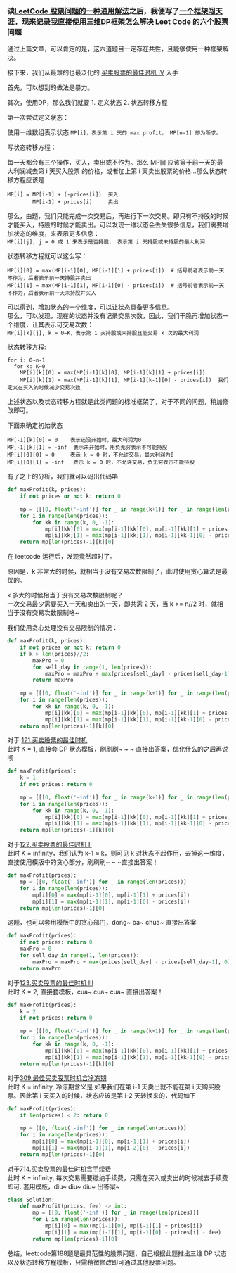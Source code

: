 
### 读[LeetCode 股票问题的一种通用解法](https://mp.weixin.qq.com/s?__biz=MzU0MDg5OTYyOQ==&mid=2247484032&idx=1&sn=cafed934bd5d8a733de3b3bc675e6a19&chksm=fb3362c2cc44ebd4c5eb7bc41baf540f55ee6f4d855bfcca7ebc4a5d2fea9a3b827bef5c18eb&scene=21#wechat_redirect)之后，我便写了[一个框架闯天涯](https://blog.csdn.net/zz_daisy/article/details/91358530)，现来记录我直接使用三维DP框架怎么解决 Leet Code 的六个股票问题

通过上篇文章，可以肯定的是，这六道题目一定存在共性，且能够使用一种框架解决。  
  
接下来，我们从最难的也最泛化的 [买卖股票的最佳时机 IV](https://leetcode-cn.com/problems/best-time-to-buy-and-sell-stock-iv/) 入手  
  
首先，可以想到的做法是暴力。  
  
其次，使用DP，那么我们就要 1. 定义状态  2. 状态转移方程  
  
第一次尝试定义状态：  
  
使用一维数组表示状态
`MP[i]，表示第 i 天的 max profit， MP[n-1] 即为所求。`  
  
写状态转移方程：  
  
每一天都会有三个操作，买入，卖出或不作为。那么 MP[i] 应该等于前一天的最大利润减去第 i 天买入股票 的价格，或者加上第 i 天卖出股票的价格...那么状态转移方程应该是  
```
MP[i] = MP[i-1] + (-prices[i])  买入
        MP[i-1] + prices[i]     卖出
```  
  
那么，由题，我们只能完成一次交易后，再进行下一次交易。即只有不持股的时候才能买入，持股的时候才能卖出。可以发现一维状态会丢失很多信息，我们需要增加状态的维度，来表示更多信息：  
`MP[i][j], j = 0 或 1 来表示是否持股， 表示第 i 天持股或未持股的最大利润`  
  
状态转移方程就可以这么写：  
```
MP[i][0] = max(MP[i-1][0], MP[i-1][1] + prices[i])  # 括号前者表示前一天不作为，后者表示前一天持股并卖出
MP[i][1] = max(MP[i-1][1], MP[i-1][0] - prices[i])  # 括号前者表示前一天不作为，后者表示前一天未持股并买入
```  
  
可以得到，增加状态的一个维度，可以让状态具备更多信息。  
那么，可以发现，现在的状态并没有记录交易次数，因此，我们干脆再增加状态一个维度，让其表示可交易次数：  
`MP[i][k][j], k = 0~K，表示第 i 天持股或未持股且能交易 k 次的最大利润`  
  
状态转移方程:
```
for i: 0~n-1
  for k: K~0
    MP[i][k][0] = max(MP[i-1][k][0], MP[i-1][k][1] + prices[i])
    MP[i][k][1] = max(MP[i-1][k][1], MP[i-1][k-1][0] - prices[i])  我们定义在买入的时候减少交易次数
```  
  
上述状态以及状态转移方程就是此类问题的标准框架了，对于不同的问题，稍加修改即可。  
  
下面来确定初始状态  
```
MP[-1][k][0] = 0    表示还没开始时，最大利润为0
MP[-1][k][1] = -inf  表示未开始时，用负无穷表示不可能持股
MP[i][0][0] = 0     表示 k = 0 时，不允许交易，最大利润为0
MP[i][0][1] = -inf   表示 k = 0 时，不允许交易，负无穷表示不能持股
```  
  
有了之上的分析，我们就可以码出代码咯


```python
def maxProfit(k, prices):
    if not prices or not k: return 0
    
    mp = [[[0, float('-inf')] for _ in range(k+1)] for _ in range(len(prices))]
    for i in range(len(prices)):
        for kk in range(k, 0, -1):
            mp[i][kk][0] = max(mp[i-1][kk][0], mp[i-1][kk][1] + prices[i])
            mp[i][kk][1] = max(mp[i-1][kk][1], mp[i-1][kk-1][0] - prices[i])
    return mp[len(prices)-1][k][0]
```

在 leetcode 运行后，发现竟然超时了。  
  
原因是，k 非常大的时候，就相当于没有交易次数限制了，此时使用贪心算法是最优的。  
  
k 多大的时候相当于没有交易次数限制呢？  
一次交易最少需要买入一天和卖出的一天，即共需 2 天，当 k >= n//2 时，就相当于没有交易次数限制咯~  
  
我们使用贪心处理没有交易限制的情况：


```python
def maxProfit(k, prices):
    if not prices or not k: return 0
    if k > len(prices)//2:
        maxPro = 0
        for sell_day in range(1, len(prices)):
            maxPro = maxPro + max(prices[sell_day] - prices[sell_day-1], 0)
        return maxPro
    
    mp = [[[0, float('-inf')] for _ in range(k+1)] for _ in range(len(prices))]
    for i in range(len(prices)):
        for kk in range(k, 0, -1):
            mp[i][kk][0] = max(mp[i-1][kk][0], mp[i-1][kk][1] + prices[i])
            mp[i][kk][1] = max(mp[i-1][kk][1], mp[i-1][kk-1][0] - prices[i])
    return mp[len(prices)-1][k][0]
```

对于 [121.买卖股票的最佳时机](https://leetcode-cn.com/problems/best-time-to-buy-and-sell-stock/)  
此时 K = 1, 直接套 DP 状态模板，刷刷刷~ ~ ~ 直接出答案，优化什么的之后再说呗


```python
def maxProfit(prices):
    k = 1
    if not prices: return 0
    
    mp = [[[0, float('-inf')] for _ in range(k+1)] for _ in range(len(prices))]
    for i in range(len(prices)):
        for kk in range(k, 0, -1):
            mp[i][kk][0] = max(mp[i-1][kk][0], mp[i-1][kk][1] + prices[i])
            mp[i][kk][1] = max(mp[i-1][kk][1], mp[i-1][kk-1][0] - prices[i])
    return mp[len(prices)-1][k][0]
```

对于[122.买卖股票的最佳时机 II](https://leetcode-cn.com/problems/best-time-to-buy-and-sell-stock-ii/)  
此时 K = infinity，我们认为 k-1 ≈ k，则可见 k 对状态不起作用，去掉这一维度，直接使用模版中的贪心部分，刷刷刷~ ~ ~直接出答案！


```python
def maxProfit(prices):
    mp = [[0, float('-inf')] for _ in range(len(prices))]
    for i in range(len(prices)):
        mp[i][0] = max(mp[i-1][0], mp[i-1][1] + prices[i])
        mp[i][1] = max(mp[i-1][1], mp[i-1][0] - prices[i])
    return mp[len(prices)-1][0]
```

这题，也可以套用模版中的贪心部门，dong~ ba~ chua~ 直接出答案


```python
def maxProfit(prices):
    if not prices: return 0
    maxPro = 0
    for sell_day in range(1, len(prices)):
        maxPro = maxPro + max(prices[sell_day] - prices[sell_day-1], 0)
    return maxPro
```

对于[123.买卖股票的最佳时机 III](https://leetcode-cn.com/problems/best-time-to-buy-and-sell-stock-iii/)  
此时 K = 2, 直接套模板，cua~ cua~ cua~ 直接出答案！


```python
def maxProfit(prices):
    k = 2
    if not prices: return 0
    
    mp = [[[0, float('-inf')] for _ in range(k+1)] for _ in range(len(prices))]
    for i in range(len(prices)):
        for kk in range(k, 0, -1):
            mp[i][kk][0] = max(mp[i-1][kk][0], mp[i-1][kk][1] + prices[i])
            mp[i][kk][1] = max(mp[i-1][kk][1], mp[i-1][kk-1][0] - prices[i])
    return mp[len(prices)-1][k][0]
```

对于[309.最佳买卖股票时机含冷冻期](https://leetcode-cn.com/problems/best-time-to-buy-and-sell-stock-with-cooldown/)  
此时 K = infinity, 冷冻期含义是 如果我们在第 i-1 天卖出就不能在第 i 天购买股票。因此第 i 天买入的时候，状态应该是第 i-2 天转换来的，代码如下


```python
def maxProfit(prices):
    if len(prices) < 2: return 0

    mp = [[0, float('-inf')] for _ in range(len(prices))]
    for i in range(len(prices)):
        mp[i][0] = max(mp[i-1][0], mp[i-1][1] + prices[i])
        mp[i][1] = max(mp[i-1][1], mp[i-2][0] - prices[i])
    return mp[len(prices)-1][0]
```

对于[714.买卖股票的最佳时机含手续费](https://leetcode-cn.com/problems/best-time-to-buy-and-sell-stock-with-transaction-fee/)  
此时 K = infinity, 每次交易需要缴纳手续费，只需在买入或卖出的时候减去手续费即可. 套用模版，diu~ diu~ diu~ 出答案~


```python
class Solution:
    def maxProfit(prices, fee) -> int:
        mp = [[0, float('-inf')] for _ in range(len(prices))]
        for i in range(len(prices)):
            mp[i][0] = max(mp[i-1][0], mp[i-1][1] + prices[i])
            mp[i][1] = max(mp[i-1][1], mp[i-1][0] - prices[i] - fee)
        return mp[len(prices)-1][0] 
```

总结，leetcode第188题是最具范性的股票问题，自己根据此题推出三维 DP 状态以及状态转移方程模板，只需稍微修改即可通过其他股票问题。
